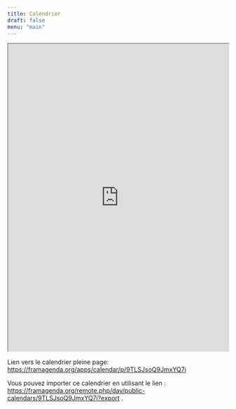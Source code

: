 ```yaml
---
title: Calendrier
draft: false
menu: "main"
---
```


<iframe width="100%" height="700em" src="https://framagenda.org/apps/calendar/embed/9TLSJsoQ9JmxYQ7i"></iframe>

Lien vers le calendrier pleine page: https://framagenda.org/apps/calendar/p/9TLSJsoQ9JmxYQ7i

Vous pouvez importer ce calendrier en utilisant le lien : https://framagenda.org/remote.php/dav/public-calendars/9TLSJsoQ9JmxYQ7i?export .

